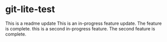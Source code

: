 # git-lite-test

This is a readme update
This is an in-progress feature update.
The feature is complete.
this is a second in-progress feature.
The second feature is complete.